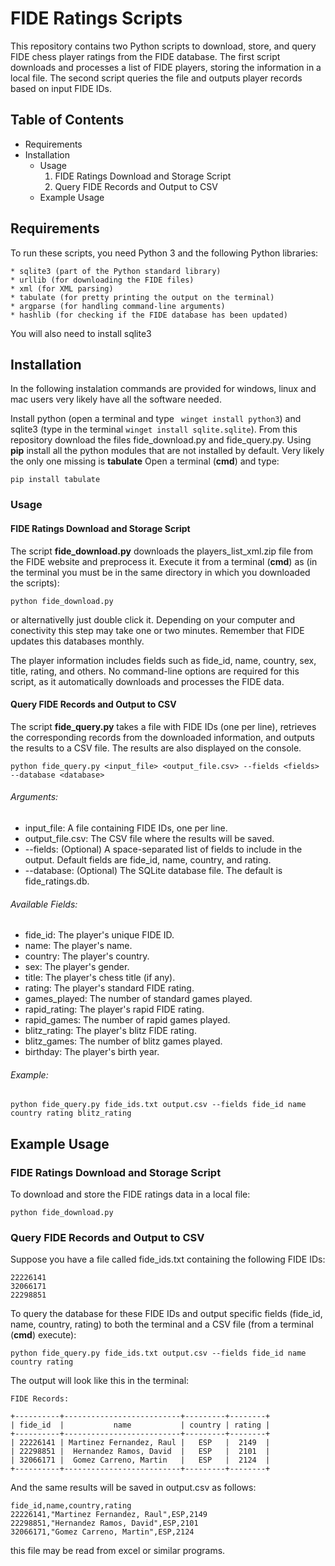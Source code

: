 # FIDE Ratings Scripts

This repository contains two Python scripts to download, store, and query FIDE chess player ratings from the FIDE database. The first script downloads and processes a list of FIDE players, storing the information in a local file. The second script queries the file and outputs player records based on input FIDE IDs.

## Table of Contents

* Requirements
* Installation
  * Usage
    1. FIDE Ratings Download and Storage Script
    1. Query FIDE Records and Output to CSV
  * Example Usage
 
## Requirements

To run these scripts, you need Python 3 and the following Python libraries:

    * sqlite3 (part of the Python standard library)
    * urllib (for downloading the FIDE files)
    * xml (for XML parsing)
    * tabulate (for pretty printing the output on the terminal)
    * argparse (for handling command-line arguments)
    * hashlib (for checking if the FIDE database has been updated)

You will also need to install sqlite3 


## Installation
In the following instalation commands are provided for windows, linux and mac users very likely have all the software needed.

Install python (open a terminal and type ``` winget install python3```)  and sqlite3 (type in the terminal ``` winget install sqlite.sqlite ```). From this repository download the files fide_download.py and fide_query.py.
Using __pip__ install all the python modules that are not installed by default. Very likely the only one missing is __tabulate__
Open a terminal (__cmd__)  and type:

```
pip install tabulate
```
### Usage

#### FIDE Ratings Download and Storage Script

The script __fide_download.py__ downloads the players_list_xml.zip file from the FIDE website and preprocess it. Execute it from a terminal (__cmd__) as (in the terminal you must be in the same directory in which you downloaded the scripts):

```
python fide_download.py
```
or alternativelly just double click it.  Depending on your computer and conectivity this step may take one or two minutes. Remember that FIDE updates this databases monthly.

The player information includes fields such as fide_id, name, country, sex, title, rating, and others.
No command-line options are required for this script, as it automatically downloads and processes the FIDE data.

#### Query FIDE Records and Output to CSV

The script __fide_query.py__ takes a file with FIDE IDs (one per line), retrieves the corresponding records from the downloaded information, and outputs the results to a CSV file. The results are also displayed on the console.

```
python fide_query.py <input_file> <output_file.csv> --fields <fields> --database <database>
```

###### Arguments:

*    input_file: A file containing FIDE IDs, one per line.
*    output_file.csv: The CSV file where the results will be saved.
*    --fields: (Optional) A space-separated list of fields to include in the output. Default fields are fide_id, name, country, and rating.
*    --database: (Optional) The SQLite database file. The default is fide_ratings.db.

###### Available Fields:

*    fide_id: The player's unique FIDE ID.
*    name: The player's name.
*    country: The player's country.
*    sex: The player's gender.
*    title: The player's chess title (if any).
*    rating: The player's standard FIDE rating.
*    games_played: The number of standard games played.
*    rapid_rating: The player's rapid FIDE rating.
*    rapid_games: The number of rapid games played.
*    blitz_rating: The player's blitz FIDE rating.
*    blitz_games: The number of blitz games played.
*    birthday: The player's birth year.

###### Example:

```
python fide_query.py fide_ids.txt output.csv --fields fide_id name country rating blitz_rating
```

## Example Usage

### FIDE Ratings Download and Storage Script

To download and store the FIDE ratings data in a local file:

```
python fide_download.py
```

### Query FIDE Records and Output to CSV

Suppose you have a file called fide_ids.txt containing the following FIDE IDs:

```
22226141
32066171
22298851
```

To query the database for these FIDE IDs and output specific fields (fide_id, name, country, rating) to both the terminal and a CSV file (from a terminal (__cmd__) execute):

```
python fide_query.py fide_ids.txt output.csv --fields fide_id name country rating
```

The output will look like this in the terminal:


```
FIDE Records:

+----------+--------------------------+---------+--------+
| fide_id  |           name           | country | rating |
+----------+--------------------------+---------+--------+
| 22226141 | Martinez Fernandez, Raul |   ESP   |  2149  |
| 22298851 |  Hernandez Ramos, David  |   ESP   |  2101  |
| 32066171 |  Gomez Carreno, Martin   |   ESP   |  2124  |
+----------+--------------------------+---------+--------+
```


And the same results will be saved in output.csv as follows:

```
fide_id,name,country,rating
22226141,"Martinez Fernandez, Raul",ESP,2149
22298851,"Hernandez Ramos, David",ESP,2101
32066171,"Gomez Carreno, Martin",ESP,2124
```

this file may be read from excel or similar programs.

